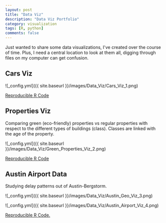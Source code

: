 ```yaml
---
layout: post
title: "Data Viz"
description: "Data Viz Portfolio"
category: visualization
tags: [R, python]
comments: false
---
```


Just wanted to share some data visualizations, I've created over the course of time. Plus, I need a central location to look at them all, digging through files on my computer can get confusion.

## Cars Viz

![_config.yml]({{ site.baseurl }}/images/Data_Viz/Cars_Viz_1.png)

[Reproducible R Code](https://github.com/meysubb/Viz_Portfolio/blob/master/R_Script/Cars_Viz_1_Script.R)

## Properties Viz

Comparing green (eco-friendly) properties vs regular properties with respect to the different types of buildings (class). Classes are linked with the age of the property.

![_config.yml]({{ site.baseurl }}/images/Data_Viz/Green_Properties_Viz_2.png)

[Reproducible R Code](https://github.com/meysubb/Viz_Portfolio/blob/master/R_Script/Green_Buildings_Viz_2_Script.R)

## Austin Airport Data

Studying delay patterns out of Austin-Bergstorm.

![_config.yml]({{ site.baseurl }}/images/Data_Viz/Austin_Geo_Viz_3.png)

![_config.yml]({{ site.baseurl }}/images/Data_Viz/Austin_Airport_Viz_4.png)

[Reproducible R Code.](https://github.com/meysubb/Viz_Portfolio/blob/master/R_Script/Austin_Flights_Script.R)
